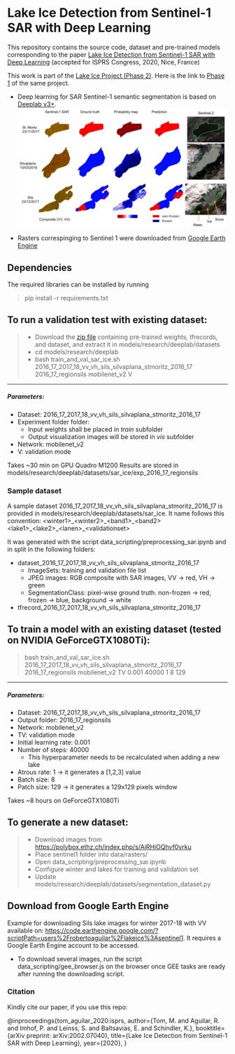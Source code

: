 # Lake Ice Detection from Sentinel-1 SAR with Deep Learning

This repository contains the source code, dataset and pre-trained models corresponding to the paper [Lake Ice Detection from Sentinel-1 SAR with Deep Learning](https://arxiv.org/pdf/2002.07040.pdf) (accepted for ISPRS Congress, 2020, Nice, France)

This work is part of the [Lake Ice Project (Phase 2)](https://prs.igp.ethz.ch/research/current_projects/integrated-lake-ice-monitoring-and-generation-of-sustainable--re.html). Here is the link to [Phase 1](https://prs.igp.ethz.ch/research/completed_projects/integrated-monitoring-of-ice-in-selected-swiss-lakes.html) of the same project.

* Deep learning for SAR Sentinel-1 semantic segmentation is based on [Deeplab v3+](https://arxiv.org/abs/1706.05587).
![segmentation_sar](figures/qual_tran_sils.jpg)

* Rasters correspinging to Sentinel 1 were downloaded from [Google Earth Engine](https://earthengine.google.com/)

## Dependencies

The required libraries can be installed by running
> pip install -r requirements.txt

## To run a validation test with existing dataset:

> * Download the [zip file](https://polybox.ethz.ch/remote.php/webdav/lakeice_sentinel/sar_ice.zip) containing pre-trained weights, tfrecords, and dataset, and extract it in models/research/deeplab/datasets
> * cd models/research/deeplab
> * bash train_and_val_sar_ice.sh 2016_17_2017_18_vv_vh_sils_silvaplana_stmoritz_2016_17 2016_17_regionsils mobilenet_v2 V
-----
##### Parameters:
- Dataset: 2016_17_2017_18_vv_vh_sils_silvaplana_stmoritz_2016_17
- Experiment folder folder:
    - Input weights shall be placed in *train* subfolder
    - Output visualization images will be stored in *vis* subfolder
- Network: mobilenet_v2
- V: validation mode

Takes ~30 min on GPU Quadro M1200
Results are stored in models/research/deeplab/datasets/sar_ice/exp_2016_17_regionsils

### Sample dataset

A sample dataset 2016_17_2017_18_vv_vh_sils_silvaplana_stmoritz_2016_17 is provided in models/research/deeplab/datasets/sar_ice. It name follows this convention:
\<winter1\>\_\<winter2\>\_\<band1\>\_\<band2\>\<lake1\>\_\<lake2\>\_\<lanen\>\_\<validationset\>

It was generated with the script data_scripting/preprocessing_sar.ipynb and in split in the following folders:

- dataset_2016_17_2017_18_vv_vh_sils_silvaplana_stmoritz_2016_17
    - ImageSets: training and validation file list
    - JPEG images: RGB composite with SAR images, VV -> red, VH -> green
    - SegmentationClass: pixel-wise ground truth. non-frozen -> red, frozen -> blue, background -> white
- tfrecord_2016_17_2017_18_vv_vh_sils_silvaplana_stmoritz_2016_17

## To train a model with an existing dataset (tested on NVIDIA GeForceGTX1080Ti):

> bash train_and_val_sar_ice.sh 2016_17_2017_18_vv_vh_sils_silvaplana_stmoritz_2016_17 2016_17_regionsils mobilenet_v2 TV 0.001 40000 1 8 129
-----
##### Parameters:
- Dataset: 2016_17_2017_18_vv_vh_sils_silvaplana_stmoritz_2016_17
- Output folder: 2016_17_regionsils
- Network: mobilenet_v2
- TV: validation mode
- Initial learning rate: 0.001
- Number of steps: 40000
    - This hyperparameter needs to be recalculated when adding a new lake
- Atrous rate: 1 -> it generates a [1,2,3] value
- Batch size: 8
- Patch size: 129 -> it generates a 129x129 pixels window

Takes ~8 hours on GeForceGTX1080Ti

## To generate a new dataset:
> * Download images from https://polybox.ethz.ch/index.php/s/AjRHiOQhvf0vrku&nbsp;
> * Place sentinel1 folder into data/rasters/&nbsp;
> * Open data_scripting/preprocessing_sar.ipynb&nbsp;
> * Configure winter and lakes for training and validation set&nbsp;
> * Update models/research/deeplab/datasets/segmentation_dataset.py&nbsp;

## Download from Google Earth Engine

Example for downloading Sils lake images for winter 2017-18 with VV available on: https://code.earthengine.google.com/?scriptPath=users%2Frobertoaguilar%2Flakeice%3Asentinel1. It requires a Google Earth Engine account to be accessed.

* To download several images, run the script data_scripting/gee_browser.js on the browser once GEE tasks are ready after running the downloading script.

### Citation

Kindly cite our paper, if you use this repo:

@inproceedings{tom_aguilar_2020:isprs, author={Tom, M. and Aguilar, R. and Imhof, P. and Leinss, S. and Baltsavias, E. and Schindler, K.}, booktitle={arXiv preprint: arXiv:2002.07040}, title={Lake Ice Detection from Sentinel-1 SAR with Deep Learning}, year={2020}, }
